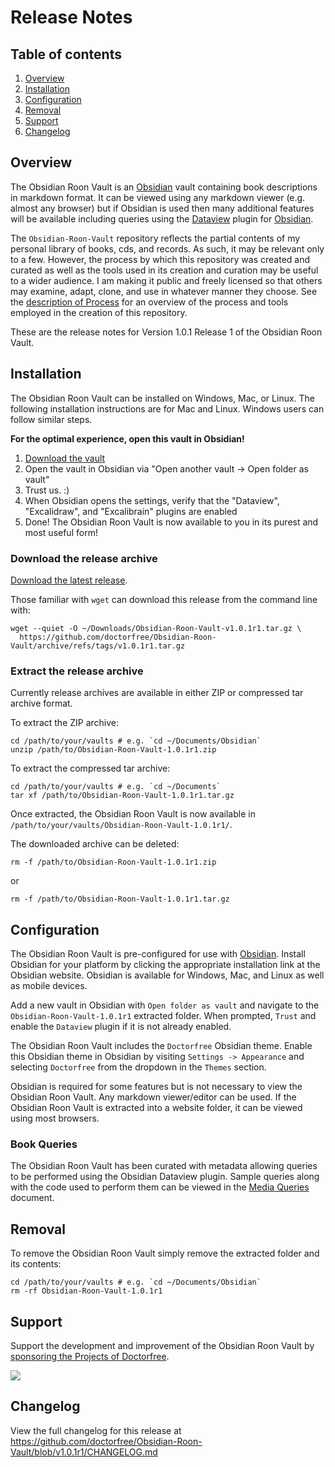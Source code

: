 # Release Notes

## Table of contents

1. [Overview](#overview)
1. [Installation](#installation)
1. [Configuration](#configuration)
1. [Removal](#removal)
1. [Support](#support)
1. [Changelog](#changelog)

## Overview

The Obsidian Roon Vault is an [Obsidian](https://obsidian.md) vault containing book descriptions in markdown format. It can be viewed using any markdown viewer (e.g. almost any browser) but if Obsidian is used then many additional features will be available including queries using the [Dataview](https://blacksmithgu.github.io/obsidian-dataview/) plugin for [Obsidian](https://obsidian.md/).

The `Obsidian-Roon-Vault` repository reflects the partial contents of my personal library of books, cds, and records. As such, it may be relevant only to a few. However, the process by which this repository was created and curated as well as the tools used in its creation and curation may be useful to a wider audience. I am making it public and freely licensed so that others may examine, adapt, clone, and use in whatever manner they choose. See the [description of Process](https://github.com/doctorfree/Obsidian-Media-Vault/Process.md) for an overview of the process and tools employed in the creation of this repository.

These are the release notes for Version 1.0.1 Release 1 of the Obsidian Roon Vault.

## Installation

The Obsidian Roon Vault can be installed on Windows, Mac, or Linux. The following installation instructions are for Mac and Linux. Windows users can follow similar steps.

**For the optimal experience, open this vault in Obsidian!**

1. [Download the vault](https://github.com/doctorfree/Obsidian-Roon-Vault/releases/latest)
3. Open the vault in Obsidian via "Open another vault -> Open folder as vault"
4. Trust us. :) 
5. When Obsidian opens the settings, verify that the "Dataview", "Excalidraw", and "Excalibrain" plugins are enabled
6. Done! The Obsidian Roon Vault is now available to you in its purest and most useful form!

### Download the release archive

[Download the latest release](https://github.com/doctorfree/Obsidian-Roon-Vault/releases/latest).

Those familiar with `wget` can download this release from the command line with:

```shell
wget --quiet -O ~/Downloads/Obsidian-Roon-Vault-v1.0.1r1.tar.gz \
  https://github.com/doctorfree/Obsidian-Roon-Vault/archive/refs/tags/v1.0.1r1.tar.gz
```

### Extract the release archive

Currently release archives are available in either ZIP or compressed tar archive format.

To extract the ZIP archive:

```shell
cd /path/to/your/vaults # e.g. `cd ~/Documents/Obsidian`
unzip /path/to/Obsidian-Roon-Vault-1.0.1r1.zip
```

To extract the compressed tar archive:

```shell
cd /path/to/your/vaults # e.g. `cd ~/Documents`
tar xf /path/to/Obsidian-Roon-Vault-1.0.1r1.tar.gz
```

Once extracted, the Obsidian Roon Vault is now available in `/path/to/your/vaults/Obsidian-Roon-Vault-1.0.1r1/`.

The downloaded archive can be deleted:

```shell
rm -f /path/to/Obsidian-Roon-Vault-1.0.1r1.zip
```

or

```shell
rm -f /path/to/Obsidian-Roon-Vault-1.0.1r1.tar.gz
```

## Configuration

The Obsidian Roon Vault is pre-configured for use with [Obsidian](https://obsidian.md). Install Obsidian for your platform by clicking the appropriate installation link at the Obsidian website. Obsidian is available for Windows, Mac, and Linux as well as mobile devices.

Add a new vault in Obsidian with `Open folder as vault` and navigate to the `Obsidian-Roon-Vault-1.0.1r1` extracted folder. When prompted, `Trust` and enable the `Dataview` plugin if it is not already enabled.

The Obsidian Roon Vault includes the `Doctorfree` Obsidian theme. Enable this Obsidian theme in Obsidian by visiting `Settings -> Appearance` and selecting `Doctorfree` from the dropdown in the `Themes` section.

Obsidian is required for some features but is not necessary to view the Obsidian Roon Vault. Any markdown viewer/editor can be used. If the Obsidian Roon Vault is extracted into a website folder, it can be viewed using most browsers.

### Book Queries

The Obsidian Roon Vault has been curated with metadata allowing queries to be performed using the Obsidian Dataview plugin. Sample queries along with the code used to perform them can be viewed in the [Media Queries](https://github.com/doctorfree/Obsidian-Media-Vault/Media_Queries.md) document.

## Removal

To remove the Obsidian Roon Vault simply remove the extracted folder and its contents:

```shell
cd /path/to/your/vaults # e.g. `cd ~/Documents/Obsidian`
rm -rf Obsidian-Roon-Vault-1.0.1r1
```

## Support

Support the development and improvement of the Obsidian Roon Vault by [sponsoring the Projects of Doctorfree](https://github.com/sponsors/doctorfree).

<a href="https://www.buymeacoffee.com/doctorfree"><img src="https://img.buymeacoffee.com/button-api/?text=Buy me a coffee&emoji=&slug=doctorfree&button_colour=5F7FFF&font_colour=ffffff&font_family=Lato&outline_colour=000000&coffee_colour=FFDD00"></a>

## Changelog

View the full changelog for this release at https://github.com/doctorfree/Obsidian-Roon-Vault/blob/v1.0.1r1/CHANGELOG.md
